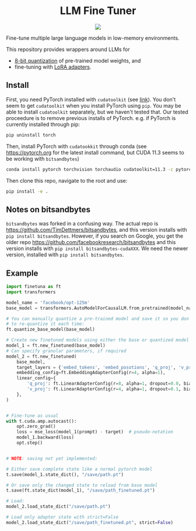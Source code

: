 <h1 align="center">LLM Fine Tuner</h1>
<p align="center">
  <img src="./docs/source/_static/fish.jpg">
</p>

Fine-tune multiple large language models in low-memory environments.

This repository provides wrappers around LLMs for
- [8-bit quantization](https://arxiv.org/pdf/2110.02861.pdf) of pre-trained model weights, and
- fine-tuning with [LoRA adapters](https://arxiv.org/pdf/2106.09685.pdf).

## Install

First, you need PyTorch installed with `cudatoolkit` (see [link](https://docs.google.com/document/d/1JxSo4lQgMDBdnd19VBEoaG-mMfQupQ3XvOrgmRAVtpU/edit#)).  You don't seem to get `cudatoolkit` when you install PyTorch using `pip`.  You may be able to install `cudatoolkit` separately, but we haven't tested that.  Our tested proceedure is to remove previous installs of PyTorch.  e.g. if PyTorch is currently installed through pip: 
```bash
pip uninstall torch
```
Then, install PyTorch with `cudatookkit` through conda (see https://pytorch.org for the latest install command, but CUDA 11.3 seems to be working with `bitsandbytes`)
```bash
conda install pytorch torchvision torchaudio cudatoolkit=11.3 -c pytorch
```
Then clone this repo, navigate to the root and use:
```bash
pip install -e .
```

## Notes on bitsandbytes
`bitsandbytes` was forked in a confusing way.
The actual repo is https://github.com/TimDettmers/bitsandbytes, and this version installs with `pip install bitsandbytes`.  However, if you search on Google, you get the older repo https://github.com/facebookresearch/bitsandbytes and this version installs with `pip install bitsandbytes-cudaXXX`.  We need the newer version, installed with `pip install bitsandbytes`.

## Example

```python
import finetuna as ft
import transformers

model_name = 'facebook/opt-125m'
base_model = transformers.AutoModelForCausalLM.from_pretrained(model_name)

# You can manually quantize a pre-trained model and save it so you don't have
# to re-quantize it each time:
ft.quantize_base_model(base_model)

# Create new finetuned models using either the base or quantized model
model_1 = ft.new_finetuned(base_model)
# Can specify granular parameters, if required
model_2 = ft.new_finetuned(
    base_model,
    target_layers = {'embed_tokens', 'embed_posotions', 'q_proj', 'v_proj'},
    embedding_config=ft.EmbeddingAdapterConfig(r=4, alpha=1),
    linear_config={
        'q_proj': ft.LinearAdapterConfig(r=8, alpha=1, dropout=0.0, bias=False),
        'v_proj': ft.LinearAdapterConfig(r=4, alpha=1, dropout=0.1, bias=True),
    },
)


# Fine-tune as usual
with t.cuda.amp.autocast():
    opt.zero_grad()
    loss = mse_loss(model_1(prompt) - target)  # pseudo-notation
    model_1.backward(loss)
    opt.step()


# NOTE: saving not yet implemented:

# Either save complete state like a normal pytorch model
t.save(model_1.state_dict(), "/save/path.pt")

# Or save only the changed state to reload from base model
t.save(ft.state_dict(model_1), "/save/path_finetuned.pt")

# Load:
model_2.load_state_dict("/save/path.pt")

# Load only adapter state with strict=False
model_2.load_state_dict("/save/path_finetuned.pt", strict=False)
```
